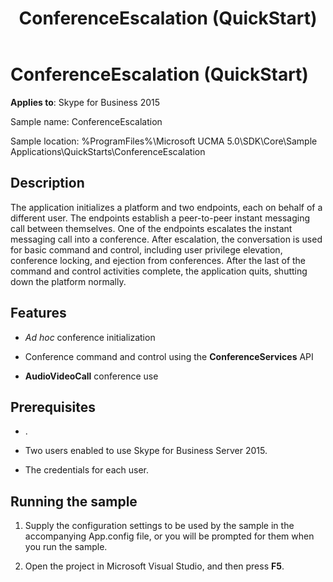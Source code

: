 ﻿---
title: ConferenceEscalation (QuickStart)
TOCTitle: ConferenceEscalation (QuickStart)
ms:assetid: f9865881-2532-4e22-83dc-e4db22a294ed
ms:mtpsurl: https://msdn.microsoft.com/en-us/library/Dn454824(v=office.16)
ms:contentKeyID: 65240091
ms.date: 07/27/2015
mtps_version: v=office.16
---

# ConferenceEscalation (QuickStart)


**Applies to**: Skype for Business 2015



Sample name: ConferenceEscalation

Sample location: %ProgramFiles%\\Microsoft UCMA 5.0\\SDK\\Core\\Sample Applications\\QuickStarts\\ConferenceEscalation

## Description

The application initializes a platform and two endpoints, each on behalf of a different user. The endpoints establish a peer-to-peer instant messaging call between themselves. One of the endpoints escalates the instant messaging call into a conference. After escalation, the conversation is used for basic command and control, including user privilege elevation, conference locking, and ejection from conferences. After the last of the command and control activities complete, the application quits, shutting down the platform normally.

## Features

  - *Ad hoc* conference initialization

  - Conference command and control using the **ConferenceServices** API

  - **AudioVideoCall** conference use

## Prerequisites

  - .

  - Two users enabled to use Skype for Business Server 2015.

  - The credentials for each user.

## Running the sample

1.  Supply the configuration settings to be used by the sample in the accompanying App.config file, or you will be prompted for them when you run the sample.

2.  Open the project in Microsoft Visual Studio, and then press **F5**.

